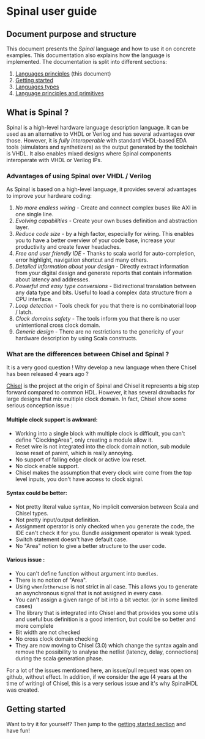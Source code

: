 Spinal user guide
=================

## Document purpose and structure
This document presents the *Spinal* language and how to use it on concrete examples. This documentation also explains how the language is implemented. The documentation is split into different sections:

1. [Languages principles](userGuide.md) (this document)
1. [Getting started](getting_started.md)
1. [Languages types](types.md)
1. [Language principles and primitives](core_components.md)

## What is Spinal ?
Spinal is a high-level hardware language description language. It can be used as an alternative to VHDL or Verilog and has several advantages over those. However, it is *fully interoperable* with standard VHDL-based EDA tools (simulators and synthetizers) as the output generated by the toolchain is VHDL. It also enables mixed designs where Spinal components interoperate with VHDL or Verilog IPs.

### Advantages of using Spinal over VHDL / Verilog
As Spinal is based on a high-level language, it provides several advantages to improve your hardware coding:

1. *No more endless wiring* - Create and connect complex buses like AXI in one single line.
1. *Evolving capabilities* - Create your own buses definition and abstraction layer.
1. *Reduce code size* - by a high factor, especially for wiring. This enables you to have a better overview of your code base, increase your productivity and create fewer headaches.
1. *Free and user friendly IDE* - Thanks to scala world for auto-completion, error highlight, navigation shortcut and many others.
1. *Detailed information about your design* - Directly extract information from your digital design and generate reports that contain information about latency and addresses.
1. *Powerful and easy type conversions* - Bidirectional translation between any data type and bits. Useful to load a complex data structure from a CPU interface.
1. *Loop detection* - Tools check for you that there is no combinatorial loop / latch.
1. *Clock domains safety* - The tools inform you that there is no user unintentional cross clock domain.
1. *Generic design* - There are no restrictions to the genericity of your hardware description by using Scala constructs.

### What are the differences between Chisel and Spinal ?
It is a very good question ! Why develop a new language when there Chisel has been released 4 years ago ?

[Chisel](https://chisel.eecs.berkeley.edu/) is the project at the origin of Spinal and Chisel it represents a big step forward compared to common HDL. However, it has several drawbacks for large designs that mix multiple clock domain. In fact, Chisel show some serious conception issue : 

#### Multiple clock support is awkward:
- Working into a single block with multiple clock is difficult, you can't define "ClockingArea", only creating a module allow it.
- Reset wire is not integrated into the clock domain notion, sub module loose reset of parent, which is really annoying.
- No support of falling edge clock or active low reset.
- No clock enable support.
- Chisel makes the assumption that every clock wire come from the top level inputs, you don't have access to clock signal.

#### Syntax could be better:
- Not pretty literal value syntax, No implicit conversion between Scala and Chisel types.
- Not pretty input/output definition.
- Assignment operator is only checked when you generate the code, the IDE can't check it for you. Bundle assignment operator is weak typed.
- Switch statement doesn't have default case.
- No "Area" notion to give a better structure to the user code.

#### Various issue :
- You can't define function without argument into `Bundles`.
- There is no notion of "Area".
- Using `when`/`otherwise` is not strict in all case. This allows you to generate an asynchronous signal that is not assigned in every case.
- You can't assign a given range of bit into a bit vector. (or in some limited cases)
- The library that is integrated into Chisel and that provides you some utils and useful bus definition is a good intention, but could be so better and more complete
- Bit width are not checked
- No cross clock domain checking
- They are now moving to Chisel (3.0) which change the syntax again and remove the possibility to analyse the netlist (latency, delay, connections) during the scala generation phase.

For a lot of the issues mentioned here, an issue/pull request was open on github, without effect. In addition, if we consider the age (4 years at the time of writing) of Chisel, this is a very serious issue and it's why SpinalHDL was created.

## Getting started 
Want to try it for yourself? Then jump to the [getting started section](getting_started.md) and have fun!
